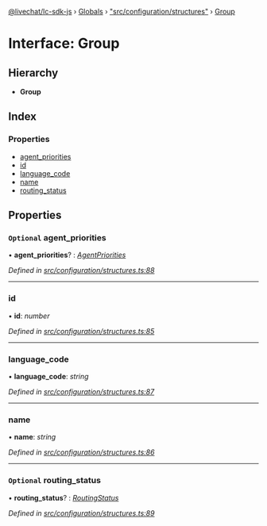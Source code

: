 [@livechat/lc-sdk-js](../README.md) › [Globals](../globals.md) › ["src/configuration/structures"](../modules/_src_configuration_structures_.md) › [Group](_src_configuration_structures_.group.md)

# Interface: Group

## Hierarchy

* **Group**

## Index

### Properties

* [agent_priorities](_src_configuration_structures_.group.md#optional-agent_priorities)
* [id](_src_configuration_structures_.group.md#id)
* [language_code](_src_configuration_structures_.group.md#language_code)
* [name](_src_configuration_structures_.group.md#name)
* [routing_status](_src_configuration_structures_.group.md#optional-routing_status)

## Properties

### `Optional` agent_priorities

• **agent_priorities**? : *[AgentPriorities](_src_configuration_structures_.agentpriorities.md)*

*Defined in [src/configuration/structures.ts:88](https://github.com/livechat/lc-sdk-js/blob/d0a32c0/src/configuration/structures.ts#L88)*

___

###  id

• **id**: *number*

*Defined in [src/configuration/structures.ts:85](https://github.com/livechat/lc-sdk-js/blob/d0a32c0/src/configuration/structures.ts#L85)*

___

###  language_code

• **language_code**: *string*

*Defined in [src/configuration/structures.ts:87](https://github.com/livechat/lc-sdk-js/blob/d0a32c0/src/configuration/structures.ts#L87)*

___

###  name

• **name**: *string*

*Defined in [src/configuration/structures.ts:86](https://github.com/livechat/lc-sdk-js/blob/d0a32c0/src/configuration/structures.ts#L86)*

___

### `Optional` routing_status

• **routing_status**? : *[RoutingStatus](../enums/_src_objects_index_.routingstatus.md)*

*Defined in [src/configuration/structures.ts:89](https://github.com/livechat/lc-sdk-js/blob/d0a32c0/src/configuration/structures.ts#L89)*
